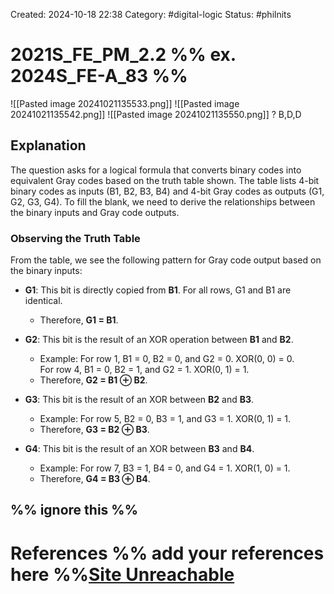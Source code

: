 Created: 2024-10-18 22:38
Category: #digital-logic 
Status: #philnits



# 2021S_FE_PM_2.2 %% ex. 2024S_FE-A_83 %%

![[Pasted image 20241021135533.png]]
![[Pasted image 20241021135542.png]]
![[Pasted image 20241021135550.png]]
? 
B,D,D
## Explanation

The question asks for a logical formula that converts binary codes into equivalent Gray codes based on the truth table shown. The table lists 4-bit binary codes as inputs (B1, B2, B3, B4) and 4-bit Gray codes as outputs (G1, G2, G3, G4). To fill the blank, we need to derive the relationships between the binary inputs and Gray code outputs.
### Observing the Truth Table

From the table, we see the following pattern for Gray code output based on the binary inputs:

- **G1**: This bit is directly copied from **B1**. For all rows, G1 and B1 are identical.
    
    - Therefore, **G1 = B1**.
- **G2**: This bit is the result of an XOR operation between **B1** and **B2**.
    
    - Example: For row 1, B1 = 0, B2 = 0, and G2 = 0. XOR(0, 0) = 0.  
        For row 4, B1 = 0, B2 = 1, and G2 = 1. XOR(0, 1) = 1.
    - Therefore, **G2 = B1 ⊕ B2**.
- **G3**: This bit is the result of an XOR between **B2** and **B3**.
    
    - Example: For row 5, B2 = 0, B3 = 1, and G3 = 1. XOR(0, 1) = 1.
    - Therefore, **G3 = B2 ⊕ B3**.
- **G4**: This bit is the result of an XOR between **B3** and **B4**.
    
    - Example: For row 7, B3 = 1, B4 = 0, and G4 = 1. XOR(1, 0) = 1.
    - Therefore, **G4 = B3 ⊕ B4**.





%% ignore this %%
---









# References %% add your references here %%[Site Unreachable](https://www.youtube.com/watch?v=P02mJhS9qQ4)